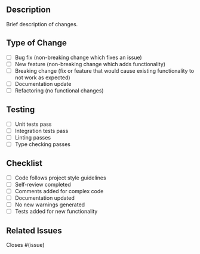 ## Description

Brief description of changes.

## Type of Change

- [ ] Bug fix (non-breaking change which fixes an issue)
- [ ] New feature (non-breaking change which adds functionality)
- [ ] Breaking change (fix or feature that would cause existing functionality to not work as expected)
- [ ] Documentation update
- [ ] Refactoring (no functional changes)

## Testing

- [ ] Unit tests pass
- [ ] Integration tests pass
- [ ] Linting passes
- [ ] Type checking passes

## Checklist

- [ ] Code follows project style guidelines
- [ ] Self-review completed
- [ ] Comments added for complex code
- [ ] Documentation updated
- [ ] No new warnings generated
- [ ] Tests added for new functionality

## Related Issues

Closes #(issue)
